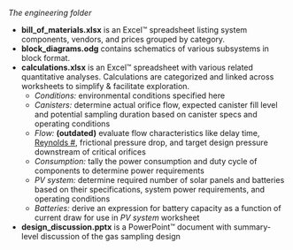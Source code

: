 *The engineering folder*

* **bill_of_materials.xlsx** is an Excel&trade; spreadsheet listing system
  components, vendors, and prices grouped by category.
* **block_diagrams.odg** contains schematics of various subsystems in block
  format.
* **calculations.xlsx** is an Excel&trade; spreadsheet with various related 
  quantitative analyses. Calculations are categorized and linked across
  worksheets to simplify & facilitate exploration.
    * *Conditions:* environmental conditions specified here
    * *Canisters:* determine actual orifice flow, expected canister fill level
      and potential sampling duration based on canister specs and operating
      conditions
    * *Flow:* **(outdated)** evaluate flow characteristics like delay time,
      [Reynolds #](https://en.wikipedia.org/wiki/Reynolds_number#Transition_and_turbulent_flow),
      frictional pressure drop, and target design pressure downstream of 
      critical orifices
    * *Consumption:* tally the power consumption and duty cycle of components
      to determine power requirements
    * *PV system:* determine required number of solar panels and batteries
      based on their specifications, system power requirements, and operating 
      conditions
    * *Batteries:* derive an expression for battery capacity as a function of
      current draw for use in *PV system* worksheet
* **design_discussion.pptx** is a PowerPoint&trade; document with summary-level
  discussion of the gas sampling design 
